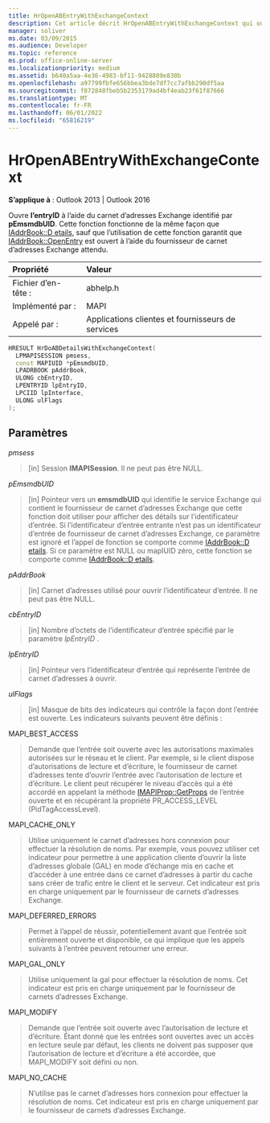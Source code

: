 ```yaml
---
title: HrOpenABEntryWithExchangeContext
description: Cet article décrit HrOpenABEntryWithExchangeContext qui ouvre l’entryID à l’aide du carnet d’adresses Exchange identifié par pEmsmdbUID.
manager: soliver
ms.date: 03/09/2015
ms.audience: Developer
ms.topic: reference
ms.prod: office-online-server
ms.localizationpriority: medium
ms.assetid: b640a5aa-4e36-4983-bf11-9428809e830b
ms.openlocfilehash: a97799fbfe656bbea3bde7df7cc7afbb290df5aa
ms.sourcegitcommit: f872848fbeb5b2353179ad4bf4eab23f61f87666
ms.translationtype: MT
ms.contentlocale: fr-FR
ms.lasthandoff: 06/01/2022
ms.locfileid: "65816219"
---
```

# <a name="hropenabentrywithexchangecontext"></a>HrOpenABEntryWithExchangeContext

**S’applique à** : Outlook 2013 | Outlook 2016
 
Ouvre **l’entryID** à l’aide du carnet d’adresses Exchange identifié par **pEmsmdbUID**. Cette fonction fonctionne de la même façon que [IAddrBook::D etails](iaddrbook-details.md), sauf que l’utilisation de cette fonction garantit que [IAddrBook::OpenEntry](iaddrbook-openentry.md) est ouvert à l’aide du fournisseur de carnet d’adresses Exchange attendu.
 
|Propriété|Valeur|
|:-----|:-----|
|Fichier d’en-tête :  <br/> |abhelp.h  <br/> |
|Implémenté par :  <br/> |MAPI  <br/> |
|Appelé par :  <br/> |Applications clientes et fournisseurs de services  <br/> |

```cpp
HRESULT HrDoABDetailsWithExchangeContext(
  LPMAPISESSION pmsess,
  const MAPIUID *pEmsmdbUID,
  LPADRBOOK pAddrBook,
  ULONG cbEntryID,
  LPENTRYID lpEntryID,
  LPCIID lpInterface,
  ULONG ulFlags
);
```

## <a name="parameters"></a>Paramètres

 _pmsess_
  
> [in] Session **IMAPISession**. Il ne peut pas être NULL.

 _pEmsmdbUID_
  
> [in] Pointeur vers un **emsmdbUID** qui identifie le service Exchange qui contient le fournisseur de carnet d’adresses Exchange que cette fonction doit utiliser pour afficher des détails sur l’identificateur d’entrée. Si l’identificateur d’entrée entrante n’est pas un identificateur d’entrée de fournisseur de carnet d’adresses Exchange, ce paramètre est ignoré et l’appel de fonction se comporte comme [IAddrBook::D etails](iaddrbook-details.md). Si ce paramètre est NULL ou mapIUID zéro, cette fonction se comporte comme [IAddrBook::D etails](iaddrbook-details.md).

 _pAddrBook_
  
> [in] Carnet d’adresses utilisé pour ouvrir l’identificateur d’entrée. Il ne peut pas être NULL.

 _cbEntryID_
  
> [in] Nombre d’octets de l’identificateur d’entrée spécifié par le paramètre _lpEntryID_ .

 _lpEntryID_
  
> [in] Pointeur vers l’identificateur d’entrée qui représente l’entrée de carnet d’adresses à ouvrir.

 _ulFlags_
  
> [in] Masque de bits des indicateurs qui contrôle la façon dont l’entrée est ouverte. Les indicateurs suivants peuvent être définis :

MAPI_BEST_ACCESS
  
> Demande que l’entrée soit ouverte avec les autorisations maximales autorisées sur le réseau et le client. Par exemple, si le client dispose d’autorisations de lecture et d’écriture, le fournisseur de carnet d’adresses tente d’ouvrir l’entrée avec l’autorisation de lecture et d’écriture. Le client peut récupérer le niveau d’accès qui a été accordé en appelant la méthode [IMAPIProp::GetProps](imapiprop-getprops.md) de l’entrée ouverte et en récupérant la propriété PR_ACCESS_LEVEL (PidTagAccessLevel).

MAPI_CACHE_ONLY
  
> Utilise uniquement le carnet d’adresses hors connexion pour effectuer la résolution de noms. Par exemple, vous pouvez utiliser cet indicateur pour permettre à une application cliente d’ouvrir la liste d’adresses globale (GAL) en mode d’échange mis en cache et d’accéder à une entrée dans ce carnet d’adresses à partir du cache sans créer de trafic entre le client et le serveur. Cet indicateur est pris en charge uniquement par le fournisseur de carnets d’adresses Exchange.

MAPI_DEFERRED_ERRORS
  
> Permet à l’appel de réussir, potentiellement avant que l’entrée soit entièrement ouverte et disponible, ce qui implique que les appels suivants à l’entrée peuvent retourner une erreur.

MAPI_GAL_ONLY
  
> Utilise uniquement la gal pour effectuer la résolution de noms. Cet indicateur est pris en charge uniquement par le fournisseur de carnets d’adresses Exchange.

MAPI_MODIFY
  
> Demande que l’entrée soit ouverte avec l’autorisation de lecture et d’écriture. Étant donné que les entrées sont ouvertes avec un accès en lecture seule par défaut, les clients ne doivent pas supposer que l’autorisation de lecture et d’écriture a été accordée, que MAPI_MODIFY soit défini ou non.

MAPI_NO_CACHE
  
> N’utilise pas le carnet d’adresses hors connexion pour effectuer la résolution de noms. Cet indicateur est pris en charge uniquement par le fournisseur de carnets d’adresses Exchange.
